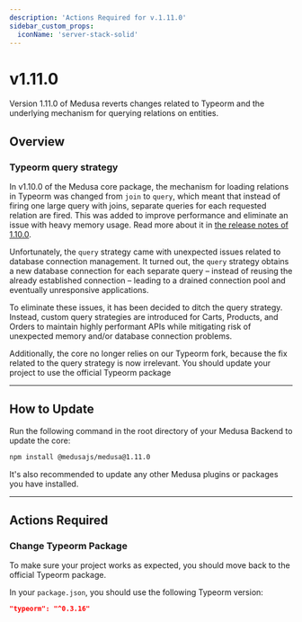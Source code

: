 ```yaml
---
description: 'Actions Required for v.1.11.0'
sidebar_custom_props:
  iconName: 'server-stack-solid'
---
```


# v1.11.0

Version 1.11.0 of Medusa reverts changes related to Typeorm and the underlying mechanism for querying relations on entities.

## Overview

### Typeorm query strategy

In v1.10.0 of the Medusa core package, the mechanism for loading relations in Typeorm was changed from `join` to `query`, which meant that instead of firing one large query with joins, separate queries for each requested relation are fired. This was added to improve performance and eliminate an issue with heavy memory usage. Read more about it in [the release notes of 1.10.0](https://github.com/medusajs/medusa/releases/tag/v1.10.0).

Unfortunately, the `query` strategy came with unexpected issues related to database connection management. It turned out, the `query` strategy obtains a new database connection for each separate query – instead of reusing the already established connection – leading to a drained connection pool and eventually unresponsive applications. 

To eliminate these issues, it has been decided to ditch the query strategy. Instead, custom query strategies are introduced for Carts, Products, and Orders to maintain highly performant APIs while mitigating risk of unexpected memory and/or database connection problems.

Additionally, the core no longer relies on our Typeorm fork, because the fix related to the query strategy is now irrelevant. You should update your project to use the official Typeorm package

---

## How to Update

Run the following command in the root directory of your Medusa Backend to update the core:

```bash npm2yarn
npm install @medusajs/medusa@1.11.0
```

It's also recommended to update any other Medusa plugins or packages you have installed.

---

## Actions Required

### Change Typeorm Package

To make sure your project works as expected, you should move back to the official Typeorm package.

In your `package.json`, you should use the following Typeorm version:

```json
"typeorm": "^0.3.16"
```
